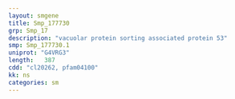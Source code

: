 ```yaml
---
layout: smgene
title: Smp_177730
grp: Smp_17
description: "vacuolar protein sorting associated protein 53"
smp: Smp_177730.1
uniprot: "G4VRG3"
length:   387
cdd: "cl20262, pfam04100"
kk: ns
categories: sm
---
```

